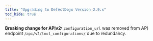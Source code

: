```yaml
---
title: "Upgrading to DefectDojo Version 2.9.x"
toc_hide: true
---
```

**Breaking change for APIv2:** `configuration_url` was removed from API endpoint `/api/v2/tool_configurations/` due to redundancy.

